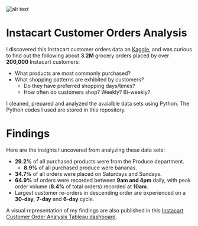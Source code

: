 ![alt text](https://upload.wikimedia.org/wikipedia/commons/9/9f/Instacart_logo_and_wordmark.svg)
# Instacart Customer Orders Analysis
I discovered this Instacart customer orders data on [Kaggle](https://www.kaggle.com/c/instacart-market-basket-analysis/data), and was curious to find out the following about **3.2M** grocery orders placed by over **200,000** Instacart customers:
* What products are most commonly purchased?
* What shopping patterns are exhibited by customers?
  * Do they have preferred shopping days/times?
  * How often do customers shop? Weekly? Bi-weekly?

I cleaned, prepared and analyzed the avaialble data sets using Python. The Python codes I used are stored in this repository.

# Findings
Here are the insights I uncovered from analyzing these data sets:
* **29.2%** of all purchased products were from the Produce department.
  * **8.9%** of all purchased produce were bananas.
* **34.7%** of all orders were placed on Saturdays and Sundays.
* **64.9%** of orders were recorded between **9am and 4pm** daily, with peak order volume (**8.4%** of total orders) recorded at **10am**.
* Largest customer re-orders in descending order are experienced on a **30-day**, **7-day** and **6-day** cycle.

A visual representation of my findings are also published in this [Instacart Customer Order Analysis Tableau dashboard](https://public.tableau.com/views/IntacartOrderAnalysis/InstacartCustomerOrderAnalysis?:language=en-GB&:sid=&:display_count=n&:origin=viz_share_link).
